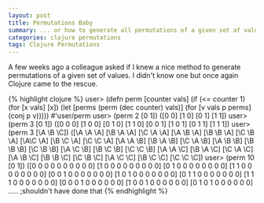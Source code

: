 ```yaml
---
layout: post
title: Permutations Baby
summary: ... or how to generate all permutations of a given set af values.
categories: clojure permutations 
tags: Clojure Permutations
---
```


A few weeks ago a colleague asked if I knew a nice method to generate
permutations of a given set of values. I didn't know one but once
again Clojure came to the rescue.

{% highlight clojure %}
user> (defn perm [counter vals]
            (if (<= counter 1)
                (for [x vals]
                     [x])
                (let [perms (perm (dec counter) vals)]
                     (for [v vals p perms]
                          (conj p v)))))
#'user/perm
user> (perm 2 [0 1])
([0 0] [1 0] [0 1] [1 1])
user> (perm 3 [0 1])
([0 0 0] [1 0 0] [0 1 0] [1 1 0] [0 0 1] [1 0 1] [0 1 1] 
[1 1 1])
user> (perm 3 [\A \B \C])
([\A \A \A] [\B \A \A] [\C \A \A] [\A \B \A] [\B \B \A] 
[\C \B \A] [\A\C \A] [\B \C \A] [\C \C \A] [\A \A \B] 
[\B \A \B] [\C \A \B] [\A \B \B] [\B \B \B] [\C \B \B] 
[\A \C \B] [\B \C \B] [\C \C \B] [\A \A \C] [\B \A \C] 
[\C \A \C] [\A \B \C] [\B \B \C] [\C \B \C] [\A \C \C] 
[\B \C \C] [\C \C \C])
user> (perm 10 [0 1])
([0 0 0 0 0 0 0 0 0 0] [1 0 0 0 0 0 0 0 0 0] 
[0 1 0 0 0 0 0 0 0 0] [1 1 0 0 0 0 0 0 0 0] 
[0 0 1 0 0 0 0 0 0 0] [1 0 1 0 0 0 0 0 0 0] 
[0 1 1 0 0 0 0 0 0 0] [1 1 1 0 0 0 0 0 0 0] 
[0 0 0 1 0 0 0 0 0 0] [1 0 0 1 0 0 0 0 0 0] 
[0 1 0 1 0 0 0 0 0 0] ..... ;shouldn't have done that
{% endhighlight %}


